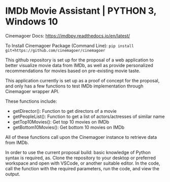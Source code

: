 # IMDb Movie Assistant | PYTHON 3, Windows 10
Cinemagoer Docs: https://imdbpy.readthedocs.io/en/latest/

To Install Cinemagoer Package (Command Line): ```pip install git+https://github.com/cinemagoer/cinemagoer```

This github repository is set up for the proposal of a web application to better visualize movie data from IMDb, as well as provide personalized recommendations for movies based on pre-existing movie taste.

This application currently is set up as a proof of concept for the proposal, and only has a few functions to test IMDb implementation through Cinemagoer wrapper API. 

These functions include:
 - getDirector(): Function to get directors of a movie
 - getPeopleList(): Function to get a list of actors/actresses of similar name
 - getTop10Movies(): Get top 10 movies on IMDb
 - getBottom10Movies(): Get bottom 10 movies on IMDb
 
 All of these functions call upon the Cinemagoer instance to retrieve data from IMDb.
 
 In order to use the current proposal build: basic knowledge of Python syntax is required, as. Clone the repository to your desktop or preferred workspace and open with VSCode, or another suitable editor. In the code, call the function with the required parameters, run the code, and view the output.
 
